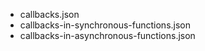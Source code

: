 - callbacks.json
- callbacks-in-synchronous-functions.json
- callbacks-in-asynchronous-functions.json